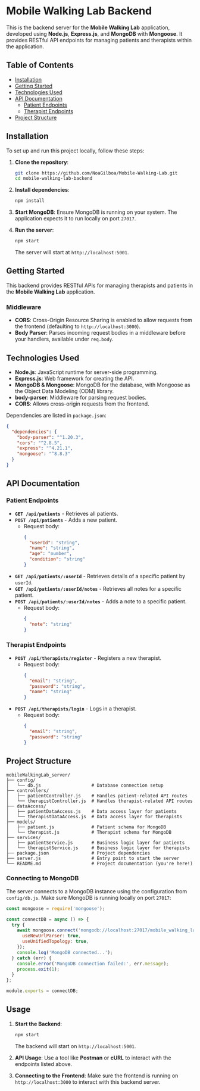 
# Mobile Walking Lab Backend

This is the backend server for the **Mobile Walking Lab** application, developed using **Node.js**, **Express.js**, and **MongoDB** with **Mongoose**. It provides RESTful API endpoints for managing patients and therapists within the application.

## Table of Contents
- [Installation](#installation)
- [Getting Started](#getting-started)
- [Technologies Used](#technologies-used)
- [API Documentation](#api-documentation)
  - [Patient Endpoints](#patient-endpoints)
  - [Therapist Endpoints](#therapist-endpoints)
- [Project Structure](#project-structure)

## Installation

To set up and run this project locally, follow these steps:

1. **Clone the repository**:

    ```sh
    git clone https://github.com/NoaGilboa/Mobile-Walking-Lab.git
    cd mobile-walking-lab-backend
    ```

2. **Install dependencies**:

    ```sh
    npm install
    ```

3. **Start MongoDB**:
   Ensure MongoDB is running on your system. The application expects it to run locally on port `27017`.

4. **Run the server**:

    ```sh
    npm start
    ```

    The server will start at `http://localhost:5001`.

## Getting Started

This backend provides RESTful APIs for managing therapists and patients in the **Mobile Walking Lab** application.

### Middleware

- **CORS**: Cross-Origin Resource Sharing is enabled to allow requests from the frontend (defaulting to `http://localhost:3000`).
- **Body Parser**: Parses incoming request bodies in a middleware before your handlers, available under `req.body`.

## Technologies Used

- **Node.js**: JavaScript runtime for server-side programming.
- **Express.js**: Web framework for creating the API.
- **MongoDB & Mongoose**: MongoDB for the database, with Mongoose as the Object Data Modeling (ODM) library.
- **body-parser**: Middleware for parsing request bodies.
- **CORS**: Allows cross-origin requests from the frontend.

Dependencies are listed in `package.json`:

```json
{
  "dependencies": {
    "body-parser": "^1.20.3",
    "cors": "^2.8.5",
    "express": "^4.21.1",
    "mongoose": "^8.8.3"
  }
}
```

## API Documentation

### Patient Endpoints

- **`GET /api/patients`** - Retrieves all patients.
- **`POST /api/patients`** - Adds a new patient.
  - Request body:
    ```json
    {
      "userId": "string",
      "name": "string",
      "age": "number",
      "condition": "string"
    }
    ```
- **`GET /api/patients/:userId`** - Retrieves details of a specific patient by `userId`.
- **`GET /api/patients/:userId/notes`** - Retrieves all notes for a specific patient.
- **`POST /api/patients/:userId/notes`** - Adds a note to a specific patient.
  - Request body:
    ```json
    {
      "note": "string"
    }
    ```

### Therapist Endpoints

- **`POST /api/therapists/register`** - Registers a new therapist.
  - Request body:
    ```json
    {
      "email": "string",
      "password": "string",
      "name": "string"
    }
    ```
- **`POST /api/therapists/login`** - Logs in a therapist.
  - Request body:
    ```json
    {
      "email": "string",
      "password": "string"
    }
    ```

## Project Structure

```
mobileWalkingLab_server/
├── config/
│   └── db.js                   # Database connection setup
├── controllers/
│   ├── patientController.js    # Handles patient-related API routes
│   └── therapistController.js  # Handles therapist-related API routes
├── dataAccess/
│   ├── patientDataAccess.js    # Data access layer for patients
│   └── therapistDataAccess.js  # Data access layer for therapists
├── models/
│   ├── patient.js              # Patient schema for MongoDB
│   └── therapist.js            # Therapist schema for MongoDB
├── services/
│   ├── patientService.js       # Business logic layer for patients
│   └── therapistService.js     # Business logic layer for therapists
├── package.json                # Project dependencies
├── server.js                   # Entry point to start the server
└── README.md                   # Project documentation (you're here!)
```

### Connecting to MongoDB

The server connects to a MongoDB instance using the configuration from `config/db.js`. Make sure MongoDB is running locally on port `27017`:

```js
const mongoose = require('mongoose');

const connectDB = async () => {
  try {
    await mongoose.connect('mongodb://localhost:27017/mobile_walking_lab', {
      useNewUrlParser: true,
      useUnifiedTopology: true,
    });
    console.log('MongoDB connected...');
  } catch (err) {
    console.error('MongoDB connection failed:', err.message);
    process.exit(1);
  }
};

module.exports = connectDB;
```

## Usage

1. **Start the Backend**:
   ```sh
   npm start
   ```
   The backend will start on `http://localhost:5001`.

2. **API Usage**:
   Use a tool like **Postman** or **cURL** to interact with the endpoints listed above.

3. **Connecting to the Frontend**:
   Make sure the frontend is running on `http://localhost:3000` to interact with this backend server.


